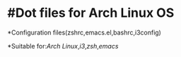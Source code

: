 #Dot files for Arch Linux OS 
=================================================================================

*Configuration files(zshrc,emacs.el,bashrc,i3config)

*Suitable for:*Arch Linux*,*i3*,*zsh*,*emacs*
